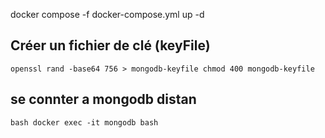 docker compose -f docker-compose.yml up -d

##  Créer un fichier de clé (keyFile)
`openssl rand -base64 756 > mongodb-keyfile
chmod 400 mongodb-keyfile
`
## se connter a mongodb distan

`bash docker exec -it mongodb bash`